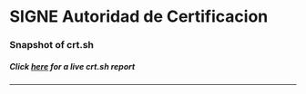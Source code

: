 # SIGNE Autoridad de Certificacion
### Snapshot of crt.sh
##### Click [here](https://crt.sh/?q=0431D736C77697A0310103C6F890BC41C3A3BB81128ADE8D3C3461B4028D4413) for a live crt.sh report

---
